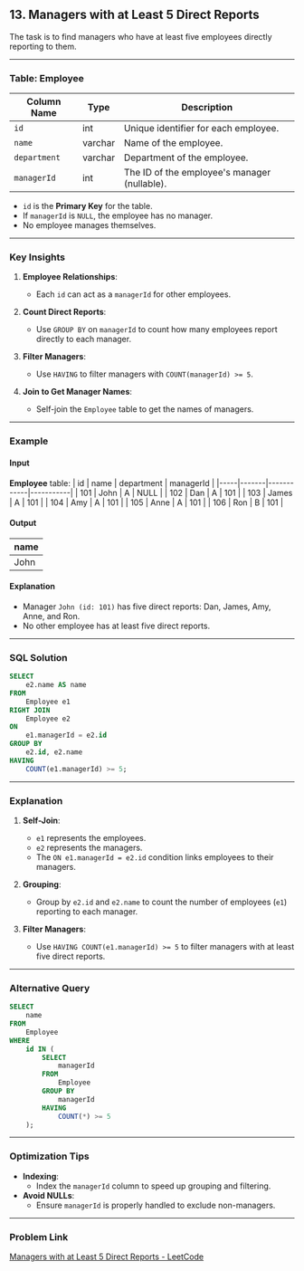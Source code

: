## 13. Managers with at Least 5 Direct Reports

The task is to find managers who have at least five employees directly reporting to them.

---

### Table: Employee

| Column Name | Type    | Description                                     |
|-------------|---------|-------------------------------------------------|
| `id`        | int     | Unique identifier for each employee.            |
| `name`      | varchar | Name of the employee.                           |
| `department`| varchar | Department of the employee.                     |
| `managerId` | int     | The ID of the employee's manager (nullable).     |

- `id` is the **Primary Key** for the table.
- If `managerId` is `NULL`, the employee has no manager.
- No employee manages themselves.

---

### Key Insights

1. **Employee Relationships**:
   - Each `id` can act as a `managerId` for other employees.

2. **Count Direct Reports**:
   - Use `GROUP BY` on `managerId` to count how many employees report directly to each manager.

3. **Filter Managers**:
   - Use `HAVING` to filter managers with `COUNT(managerId) >= 5`.

4. **Join to Get Manager Names**:
   - Self-join the `Employee` table to get the names of managers.

---

### Example

#### Input

**Employee** table:
| id  | name  | department | managerId |
|-----|-------|------------|-----------|
| 101 | John  | A          | NULL      |
| 102 | Dan   | A          | 101       |
| 103 | James | A          | 101       |
| 104 | Amy   | A          | 101       |
| 105 | Anne  | A          | 101       |
| 106 | Ron   | B          | 101       |

#### Output
| name |
|------|
| John |

#### Explanation
- Manager `John (id: 101)` has five direct reports: Dan, James, Amy, Anne, and Ron.
- No other employee has at least five direct reports.

---

### SQL Solution

```sql
SELECT 
    e2.name AS name
FROM 
    Employee e1
RIGHT JOIN 
    Employee e2
ON 
    e1.managerId = e2.id
GROUP BY 
    e2.id, e2.name
HAVING 
    COUNT(e1.managerId) >= 5;
```

---

### Explanation

1. **Self-Join**:
   - `e1` represents the employees.
   - `e2` represents the managers.
   - The `ON e1.managerId = e2.id` condition links employees to their managers.

2. **Grouping**:
   - Group by `e2.id` and `e2.name` to count the number of employees (`e1`) reporting to each manager.

3. **Filter Managers**:
   - Use `HAVING COUNT(e1.managerId) >= 5` to filter managers with at least five direct reports.

---

### Alternative Query

```sql
SELECT 
    name
FROM 
    Employee
WHERE 
    id IN (
        SELECT 
            managerId
        FROM 
            Employee
        GROUP BY 
            managerId
        HAVING 
            COUNT(*) >= 5
    );
```

---

### Optimization Tips

- **Indexing**:
   - Index the `managerId` column to speed up grouping and filtering.
- **Avoid NULLs**:
   - Ensure `managerId` is properly handled to exclude non-managers.

---

### Problem Link
[Managers with at Least 5 Direct Reports - LeetCode](https://leetcode.com/problems/managers-with-at-least-5-direct-reports/)
